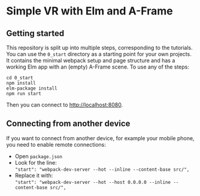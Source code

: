 # Simple VR with Elm and A-Frame

## Getting started
This repository is split up into multiple steps, corresponding to the tutorials. You can use the `0_start` directory as a starting point for your own projects. It contains the minimal webpack setup and page structure and has a working Elm app with an (empty) A-Frame scene. To use any of the steps:

    cd 0_start
    npm install
    elm-package install
    npm run start
    
Then you can connect to [http://localhost:8080](http://localhost:8080). 

## Connecting from another device
If you want to connect from another device, for example your mobile phone, you need to enable remote connections:

* Open `package.json`
* Look for the line:  
    `"start": "webpack-dev-server --hot --inline --content-base src/",`
* Replace it with:  
    `"start": "webpack-dev-server --hot --host 0.0.0.0 --inline --content-base src/",`
    

